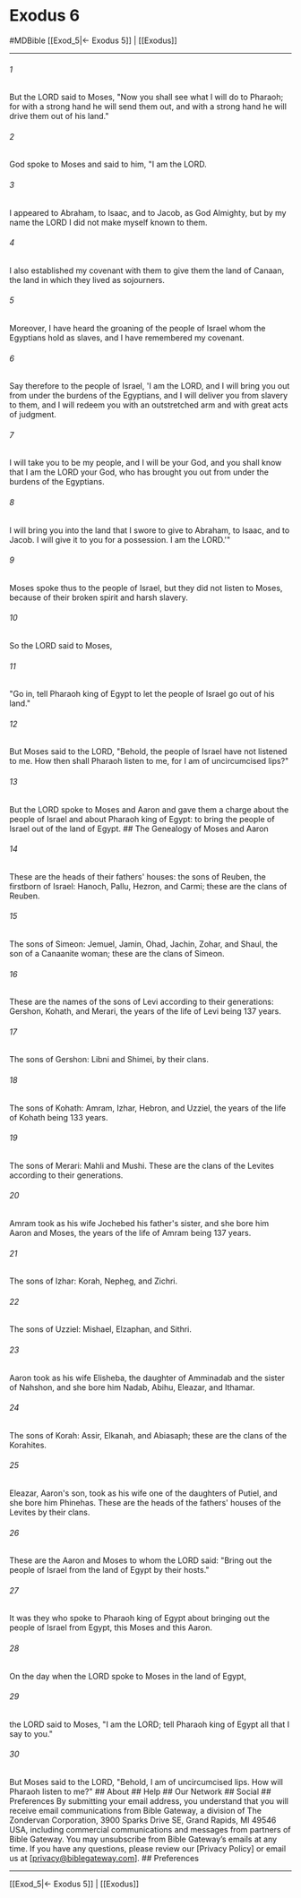 # Exodus 6
#MDBible
[[Exod_5|← Exodus 5]] | [[Exodus]]

***


###### 1 
But the LORD said to Moses, "Now you shall see what I will do to Pharaoh; for with a strong hand he will send them out, and with a strong hand he will drive them out of his land." 

###### 2 
God spoke to Moses and said to him, "I am the LORD. 

###### 3 
I appeared to Abraham, to Isaac, and to Jacob, as God Almighty, but by my name the LORD I did not make myself known to them. 

###### 4 
I also established my covenant with them to give them the land of Canaan, the land in which they lived as sojourners. 

###### 5 
Moreover, I have heard the groaning of the people of Israel whom the Egyptians hold as slaves, and I have remembered my covenant. 

###### 6 
Say therefore to the people of Israel, 'I am the LORD, and I will bring you out from under the burdens of the Egyptians, and I will deliver you from slavery to them, and I will redeem you with an outstretched arm and with great acts of judgment. 

###### 7 
I will take you to be my people, and I will be your God, and you shall know that I am the LORD your God, who has brought you out from under the burdens of the Egyptians. 

###### 8 
I will bring you into the land that I swore to give to Abraham, to Isaac, and to Jacob. I will give it to you for a possession. I am the LORD.'" 

###### 9 
Moses spoke thus to the people of Israel, but they did not listen to Moses, because of their broken spirit and harsh slavery. 

###### 10 
So the LORD said to Moses, 

###### 11 
"Go in, tell Pharaoh king of Egypt to let the people of Israel go out of his land." 

###### 12 
But Moses said to the LORD, "Behold, the people of Israel have not listened to me. How then shall Pharaoh listen to me, for I am of uncircumcised lips?" 

###### 13 
But the LORD spoke to Moses and Aaron and gave them a charge about the people of Israel and about Pharaoh king of Egypt: to bring the people of Israel out of the land of Egypt. ## The Genealogy of Moses and Aaron 

###### 14 
These are the heads of their fathers' houses: the sons of Reuben, the firstborn of Israel: Hanoch, Pallu, Hezron, and Carmi; these are the clans of Reuben. 

###### 15 
The sons of Simeon: Jemuel, Jamin, Ohad, Jachin, Zohar, and Shaul, the son of a Canaanite woman; these are the clans of Simeon. 

###### 16 
These are the names of the sons of Levi according to their generations: Gershon, Kohath, and Merari, the years of the life of Levi being 137 years. 

###### 17 
The sons of Gershon: Libni and Shimei, by their clans. 

###### 18 
The sons of Kohath: Amram, Izhar, Hebron, and Uzziel, the years of the life of Kohath being 133 years. 

###### 19 
The sons of Merari: Mahli and Mushi. These are the clans of the Levites according to their generations. 

###### 20 
Amram took as his wife Jochebed his father's sister, and she bore him Aaron and Moses, the years of the life of Amram being 137 years. 

###### 21 
The sons of Izhar: Korah, Nepheg, and Zichri. 

###### 22 
The sons of Uzziel: Mishael, Elzaphan, and Sithri. 

###### 23 
Aaron took as his wife Elisheba, the daughter of Amminadab and the sister of Nahshon, and she bore him Nadab, Abihu, Eleazar, and Ithamar. 

###### 24 
The sons of Korah: Assir, Elkanah, and Abiasaph; these are the clans of the Korahites. 

###### 25 
Eleazar, Aaron's son, took as his wife one of the daughters of Putiel, and she bore him Phinehas. These are the heads of the fathers' houses of the Levites by their clans. 

###### 26 
These are the Aaron and Moses to whom the LORD said: "Bring out the people of Israel from the land of Egypt by their hosts." 

###### 27 
It was they who spoke to Pharaoh king of Egypt about bringing out the people of Israel from Egypt, this Moses and this Aaron. 

###### 28 
On the day when the LORD spoke to Moses in the land of Egypt, 

###### 29 
the LORD said to Moses, "I am the LORD; tell Pharaoh king of Egypt all that I say to you." 

###### 30 
But Moses said to the LORD, "Behold, I am of uncircumcised lips. How will Pharaoh listen to me?" ## About ## Help ## Our Network ## Social ## Preferences By submitting your email address, you understand that you will receive email communications from Bible Gateway, a division of The Zondervan Corporation, 3900 Sparks Drive SE, Grand Rapids, MI 49546 USA, including commercial communications and messages from partners of Bible Gateway. You may unsubscribe from Bible Gateway&rsquo;s emails at any time. If you have any questions, please review our [Privacy Policy] or email us at [privacy@biblegateway.com]. ## Preferences

***

[[Exod_5|← Exodus 5]] | [[Exodus]]
